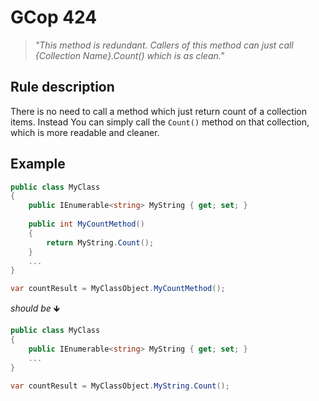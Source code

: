 ﻿# GCop 424

> *"This method is redundant. Callers of this method can just call \{Collection Name}.Count() which is as clean."*

## Rule description

There is no need to call a method which just return count of a collection items. Instead You can simply call the `Count()` method on that collection, which is more readable and cleaner.

## Example

```csharp
public class MyClass
{
    public IEnumerable<string> MyString { get; set; }
    
    public int MyCountMethod()
    {
        return MyString.Count();
    }
    ...
}

var countResult = MyClassObject.MyCountMethod();
```

*should be* 🡻

```csharp
public class MyClass
{
    public IEnumerable<string> MyString { get; set; }
    ...
}

var countResult = MyClassObject.MyString.Count();
```